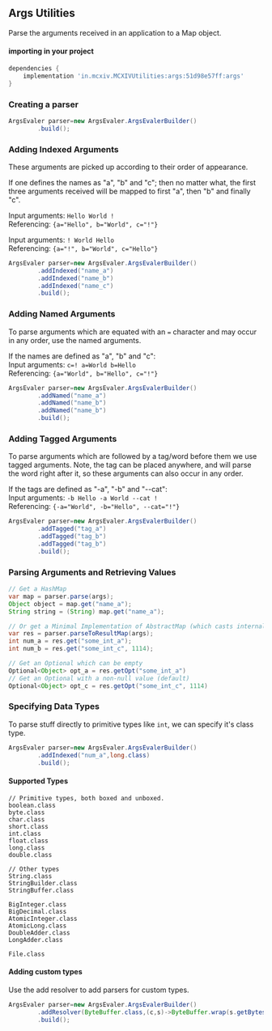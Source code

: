 ## Args Utilities

Parse the arguments received in an application to a Map object.

#### importing in your project

```groovy
dependencies {
    implementation 'in.mcxiv.MCXIVUtilities:args:51d98e57ff:args'
}
```

### Creating a parser

```java
ArgsEvaler parser=new ArgsEvaler.ArgsEvalerBuilder()
        .build();
```

### Adding Indexed Arguments

These arguments are picked up according to their order of appearance.

If one defines the names as "a", "b" and "c"; then no matter what, the first three arguments received will be mapped to
first "a", then "b" and finally "c".

Input arguments: `Hello World !`
<br>
Referencing: `{a="Hello", b="World", c="!"}`

Input arguments: `! World Hello`
<br>
Referencing: `{a="!", b="World", c="Hello"}`

```java
ArgsEvaler parser=new ArgsEvaler.ArgsEvalerBuilder()
        .addIndexed("name_a")
        .addIndexed("name_b")
        .addIndexed("name_c")
        .build();
```

### Adding Named Arguments

To parse arguments which are equated with an `=` character and may occur in any order, use the named arguments.

If the names are defined as "a", "b" and "c":
<br>
Input arguments: `c=! a=World b=Hello`
<br>
Referencing: `{a="World", b="Hello", c="!"}`

```java
ArgsEvaler parser=new ArgsEvaler.ArgsEvalerBuilder()
        .addNamed("name_a")
        .addNamed("name_b")
        .addNamed("name_b")
        .build();
```

### Adding Tagged Arguments

To parse arguments which are followed by a tag/word before them we use tagged arguments. Note, the tag can be placed
anywhere, and will parse the word right after it, so these arguments can also occur in any order.

If the tags are defined as "-a", "-b" and "--cat":
<br>
Input arguments: `-b Hello -a World --cat !`
<br>
Referencing: `{-a="World", -b="Hello", --cat="!"}`

```java
ArgsEvaler parser=new ArgsEvaler.ArgsEvalerBuilder()
        .addTagged("tag_a")
        .addTagged("tag_b")
        .addTagged("tag_b")
        .build();
```

### Parsing Arguments and Retrieving Values

[//]: # (@formatter:off)
```java
// Get a HashMap
var map = parser.parse(args);
Object object = map.get("name_a");
String string = (String) map.get("name_a");

// Or get a Minimal Implementation of AbstractMap (which casts internally)
var res = parser.parseToResultMap(args);
int num_a = res.get("some_int_a");
int num_b = res.get("some_int_c", 1114);

// Get an Optional which can be empty
Optional<Object> opt_a = res.getOpt("some_int_a")
// Get an Optional with a non-null value (default)
Optional<Object> opt_c = res.getOpt("some_int_c", 1114)
```
[//]: # (@formatter:on)

### Specifying Data Types

To parse stuff directly to primitive types like `int`, we can specify it's class type.

```java
ArgsEvaler parser=new ArgsEvaler.ArgsEvalerBuilder()
        .addIndexed("num_a",long.class)
        .build();
```

#### Supported Types

```
// Primitive types, both boxed and unboxed. 
boolean.class
byte.class
char.class
short.class
int.class
float.class
long.class
double.class

// Other types
String.class
StringBuilder.class
StringBuffer.class

BigInteger.class
BigDecimal.class
AtomicInteger.class
AtomicLong.class
DoubleAdder.class
LongAdder.class

File.class
```

#### Adding custom types

Use the add resolver to add parsers for custom types.

```java
ArgsEvaler parser=new ArgsEvaler.ArgsEvalerBuilder()
        .addResolver(ByteBuffer.class,(c,s)->ByteBuffer.wrap(s.getBytes()))
        .build();
```
